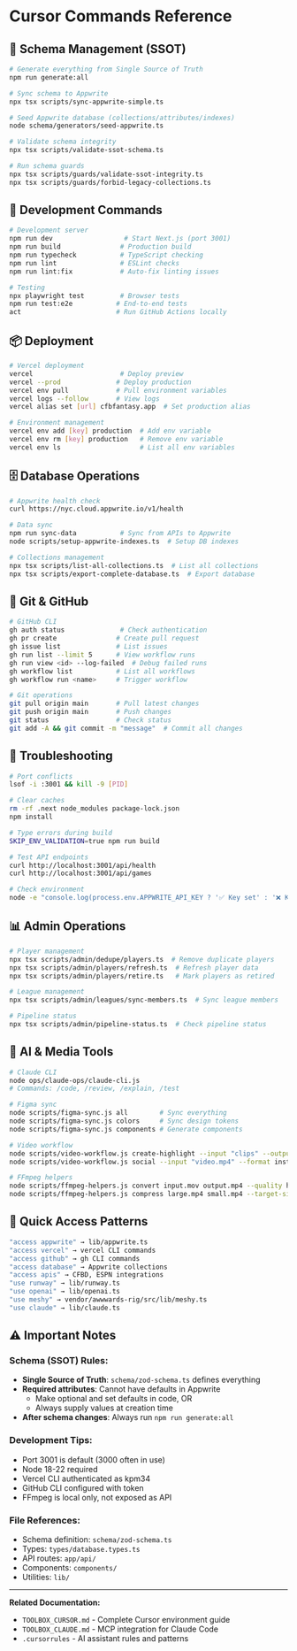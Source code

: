 # Cursor Commands Reference

## 🎯 Schema Management (SSOT)
```bash
# Generate everything from Single Source of Truth
npm run generate:all

# Sync schema to Appwrite
npx tsx scripts/sync-appwrite-simple.ts

# Seed Appwrite database (collections/attributes/indexes)
node schema/generators/seed-appwrite.ts

# Validate schema integrity
npx tsx scripts/validate-ssot-schema.ts

# Run schema guards
npx tsx scripts/guards/validate-ssot-integrity.ts
npx tsx scripts/guards/forbid-legacy-collections.ts
```

## 🚀 Development Commands
```bash
# Development server
npm run dev                  # Start Next.js (port 3001)
npm run build               # Production build
npm run typecheck           # TypeScript checking
npm run lint                # ESLint checks
npm run lint:fix            # Auto-fix linting issues

# Testing
npx playwright test         # Browser tests
npm run test:e2e           # End-to-end tests
act                        # Run GitHub Actions locally
```

## 📦 Deployment
```bash
# Vercel deployment
vercel                      # Deploy preview
vercel --prod              # Deploy production
vercel env pull            # Pull environment variables
vercel logs --follow       # View logs
vercel alias set [url] cfbfantasy.app  # Set production alias

# Environment management
vercel env add [key] production  # Add env variable
vercel env rm [key] production   # Remove env variable
vercel env ls                    # List all env variables
```

## 🗄️ Database Operations
```bash
# Appwrite health check
curl https://nyc.cloud.appwrite.io/v1/health

# Data sync
npm run sync-data           # Sync from APIs to Appwrite
node scripts/setup-appwrite-indexes.ts  # Setup DB indexes

# Collections management
npx tsx scripts/list-all-collections.ts  # List all collections
npx tsx scripts/export-complete-database.ts  # Export database
```

## 🐙 Git & GitHub
```bash
# GitHub CLI
gh auth status              # Check authentication
gh pr create               # Create pull request
gh issue list              # List issues
gh run list --limit 5      # View workflow runs
gh run view <id> --log-failed  # Debug failed runs
gh workflow list           # List all workflows
gh workflow run <name>     # Trigger workflow

# Git operations
git pull origin main       # Pull latest changes
git push origin main       # Push changes
git status                 # Check status
git add -A && git commit -m "message"  # Commit all changes
```

## 🔧 Troubleshooting
```bash
# Port conflicts
lsof -i :3001 && kill -9 [PID]

# Clear caches
rm -rf .next node_modules package-lock.json
npm install

# Type errors during build
SKIP_ENV_VALIDATION=true npm run build

# Test API endpoints
curl http://localhost:3001/api/health
curl http://localhost:3001/api/games

# Check environment
node -e "console.log(process.env.APPWRITE_API_KEY ? '✅ Key set' : '❌ Key missing')"
```

## 📊 Admin Operations
```bash
# Player management
npx tsx scripts/admin/dedupe/players.ts  # Remove duplicate players
npx tsx scripts/admin/players/refresh.ts  # Refresh player data
npx tsx scripts/admin/players/retire.ts   # Mark players as retired

# League management
npx tsx scripts/admin/leagues/sync-members.ts  # Sync league members

# Pipeline status
npx tsx scripts/admin/pipeline-status.ts  # Check pipeline status
```

## 🎨 AI & Media Tools
```bash
# Claude CLI
node ops/claude-ops/claude-cli.js
# Commands: /code, /review, /explain, /test

# Figma sync
node scripts/figma-sync.js all        # Sync everything
node scripts/figma-sync.js colors     # Sync design tokens
node scripts/figma-sync.js components # Generate components

# Video workflow
node scripts/video-workflow.js create-highlight --input "clips" --output "highlight.mp4"
node scripts/video-workflow.js social --input "video.mp4" --format instagram

# FFmpeg helpers
node scripts/ffmpeg-helpers.js convert input.mov output.mp4 --quality high
node scripts/ffmpeg-helpers.js compress large.mp4 small.mp4 --target-size 10
```

## 🔑 Quick Access Patterns
```bash
"access appwrite" → lib/appwrite.ts
"access vercel" → vercel CLI commands
"access github" → gh CLI commands
"access database" → Appwrite collections
"access apis" → CFBD, ESPN integrations
"use runway" → lib/runway.ts
"use openai" → lib/openai.ts
"use meshy" → vendor/awwwards-rig/src/lib/meshy.ts
"use claude" → lib/claude.ts
```

## ⚠️ Important Notes

### Schema (SSOT) Rules:
- **Single Source of Truth**: `schema/zod-schema.ts` defines everything
- **Required attributes**: Cannot have defaults in Appwrite
  - Make optional and set defaults in code, OR
  - Always supply values at creation time
- **After schema changes**: Always run `npm run generate:all`

### Development Tips:
- Port 3001 is default (3000 often in use)
- Node 18-22 required
- Vercel CLI authenticated as kpm34
- GitHub CLI configured with token
- FFmpeg is local only, not exposed as API

### File References:
- Schema definition: `schema/zod-schema.ts`
- Types: `types/database.types.ts`
- API routes: `app/api/`
- Components: `components/`
- Utilities: `lib/`

---

**Related Documentation:**
- `TOOLBOX_CURSOR.md` - Complete Cursor environment guide
- `TOOLBOX_CLAUDE.md` - MCP integration for Claude Code
- `.cursorrules` - AI assistant rules and patterns